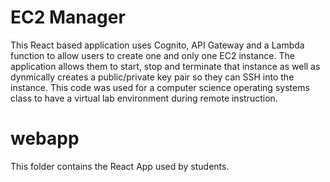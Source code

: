 # EC2 Manager
This React based application uses Cognito, API Gateway and a Lambda function to allow users to create one and only one EC2 instance. The application allows them to start, stop and terminate that instance as well as dynmically creates a public/private key pair so they can SSH into the instance.  This code was used for a computer science operating systems class to have a virtual lab environment during remote instruction.

# webapp
This folder contains the React App used by students.  
